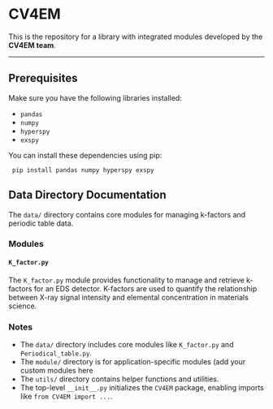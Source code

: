 # CV4EM

This is the repository for a library with integrated modules developed by the **CV4EM team**.

---

## Prerequisites

Make sure you have the following libraries installed:

- `pandas`
- `numpy`
- `hyperspy`
- `exspy`

You can install these dependencies using pip:

```
 pip install pandas numpy hyperspy exspy

```

##  Data Directory Documentation

The `data/` directory contains core modules for managing k-factors and periodic table data.

### **Modules**

#### **`K_factor.py`**
The `K_factor.py` module provides functionality to manage and retrieve k-factors for an EDS detector. K-factors are used to quantify the relationship between X-ray signal intensity and elemental concentration in materials science.



### Notes

- The `data/` directory includes core modules like `K_factor.py` and `Periodical_table.py`.
- The `module/` directory is for application-specific modules (add your custom modules here
- The `utils/` directory contains helper functions and utilities.
- The top-level `__init__.py` initializes the `CV4EM` package, enabling imports like `from CV4EM import ...`.




